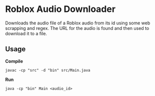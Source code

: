 # Roblox Audio Downloader

Downloads the audio file of a Roblox audio from its id using some web scrapping and regex. The URL for the audio is found and then used to download it to a file.

## Usage

**Compile**

`javac -cp "src" -d "bin" src/Main.java`

**Run**

`java -cp "bin" Main <audio_id>`
